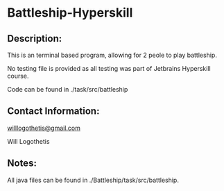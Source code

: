 # Battleship-Hyperskill

## Description:
This is an terminal based program, allowing for 2 peole to play battleship. 

No testing file is provided as all testing was part of Jetbrains Hyperskill course.

Code can be found in ./task/src/battleship

## Contact Information: 

willlogothetis@gmail.com

Will Logothetis

## Notes:

All java files can be found in ./Battleship/task/src/battleship.
